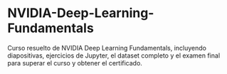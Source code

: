 # NVIDIA-Deep-Learning-Fundamentals

Curso resuelto de NVIDIA Deep Learning Fundamentals, incluyendo diapositivas, ejercicios de Jupyter, el dataset completo y el examen final
para superar el curso y obtener el certificado.
